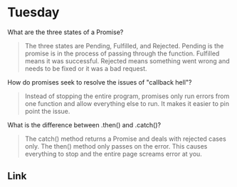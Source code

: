 # Tuesday
What are the three states of a Promise?
>The three states are Pending, Fulfilled, and Rejected. Pending is the promise is in the process of passing through the function. Fulfilled means it was successful. Rejected means something went wrong and needs to be fixed or it was a bad request.

How do promises seek to resolve the issues of "callback hell"?
>Instead of stopping the entire program, promises only run errors from one function and allow everything else to run. It makes it easier to pin point the issue.

What is the difference between .then() and .catch()?
>The catch() method returns a Promise and deals with rejected cases only. The then() method only passes on the error. This causes everything to stop and the entire page screams error at you.


## Link